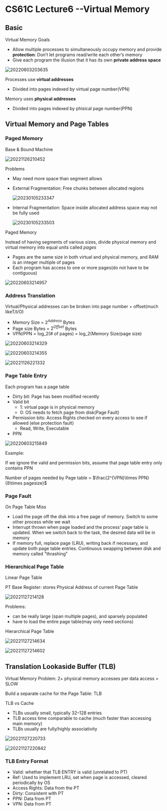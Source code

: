 # CS61C Lecture6 --Virtual Memory
## Basic

Virtual Memory Goals
- Allow multiple processes to simultaneously occupy memory and provide **protection**: Don’t let programs read/write each other’s memory
- Give each program the illusion that it has its
own **private address space**

![20220603203635](https://raw.githubusercontent.com/zxc2012/image/main/20220603203635.png)

Processes use **virtual addresses**
- Divided into pages indexed by virtual page number(VPN)

Memory uses **physical addresses**
- Divided into pages indexed by phisical page number(PPN)

## Virtual Memory and Page Tables
### Paged Memory

Base & Bound Machine

![20221126210452](https://raw.githubusercontent.com/zxc2012/image/main/20221126210452.png)

Problems
- May need more space than segment allows
- External Fragmentation: Free chunks between allocated regions

    ![20230105233347](https://raw.githubusercontent.com/zxc2012/image/main/20230105233347.png)

- Internal Fragmentation: Space inside allocated address space may not be fully used

    ![20230105233503](https://raw.githubusercontent.com/zxc2012/image/main/20230105233503.png)

Paged Memory

Instead of having segments of various sizes, divide physical memory and virtual memory into equal units called *pages*
- Pages are the same size in both virtual and physical memory, and RAM is an integer multiple of pages
- Each program has access to one or more pages(do not have to be contiguous)

![20220603214957](https://raw.githubusercontent.com/zxc2012/image/main/20220603214957.png)

### Address Translation

Virtual/Physical addresses can be broken into page number + offset(much likeT/I/O)

- Memory Size = $2^{Address}$ Bytes
- Page size Bytes = $2^{Offset}$ Bytes
- VPN/PPN = log_2(# of pages) = log_2(Memory Size/page size)

![20220603214329](https://raw.githubusercontent.com/zxc2012/image/main/20220603214329.png)

![20220603214355](https://raw.githubusercontent.com/zxc2012/image/main/20220603214355.png)

![20221126221332](https://raw.githubusercontent.com/zxc2012/image/main/20221126221332.png)

### Page Table Entry

Each program has a page table

- Dirty bit: Page has been modified recently
- Valid bit
    - 1: virtual page is in physical memory
    - 0: OS needs to fetch page from disk(Page Fault)
- Permission bits: Access Rights checked on every access to see if allowed (else protection fault)
    - Read, Write, Executable
- PPN

![20220603215849](https://raw.githubusercontent.com/zxc2012/image/main/20220603215849.png)

Example: 

If we ignore the valid and permission bits, assume that page table entry only contains PPN

Number of pages needed by Page table = $\frac{2^{VPN}\times PPN}{8\times pagesize}$

### Page Fault

On Page Table Miss

- Load the page off the disk into a free page of memory. Switch to some other process while we wait
- Interrupt thrown when page loaded and the process’ page table is updated. When we switch back to the task, the desired data will be in memory
- If memory full, replace page (LRU), writing back if necessary, and update both page table entries. Continuous swapping between disk and memory called "thrashing"

### Hierarchical Page Table

Linear Page Table

PT Base Register: stores Physical Address of current
Page Table

![20221127214128](https://raw.githubusercontent.com/zxc2012/image/main/20221127214128.png)

Problems:
- can be really large (span multiple pages), and sparsely populated
- have to load the entire page table(may only need sections)

Hierarchical Page Table

![20221127214634](https://raw.githubusercontent.com/zxc2012/image/main/20221127214634.png)

![20221127214602](https://raw.githubusercontent.com/zxc2012/image/main/20221127214602.png)

## Translation Lookaside Buffer (TLB)

Virtual Memory Problem: 2+ physical memory accesses per data access
= SLOW

Build a separate cache for the Page Table: TLB

TLB vs Cache

- TLBs usually small, typically 32–128 entries
- TLB access time comparable to cache (much faster than accessing main memory)
- TLBs usually are fully/highly associativity

![20221127220733](https://raw.githubusercontent.com/zxc2012/image/main/20221127220733.png)

![20221127220842](https://raw.githubusercontent.com/zxc2012/image/main/20221127220842.png)

### TLB Entry Format

- Valid: whether that TLB ENTRY is valid (unrelated to PT)
- Ref: Used to implement LRU, set when page is accessed, cleared periodically by OS
- Access Rights: Data from the PT
- Dirty: Consistent with PT
- PPN: Data from PT
- VPN: Data from PT